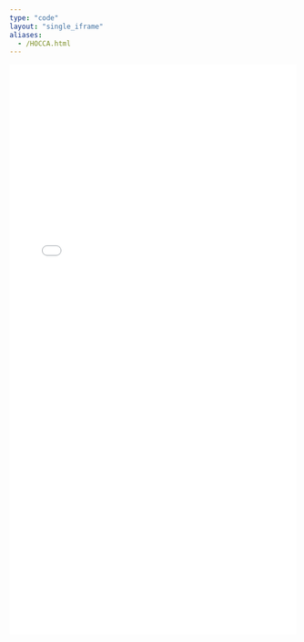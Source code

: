 ```yaml
---
type: "code"
layout: "single_iframe"
aliases:
  - /HOCCA.html
---
```


<iframe class="bad-iframe" src="/pages/HOCCA.html" style="border: 0" width="100%" height="1000" referrerpolicy="same-origin" seamless></iframe>

